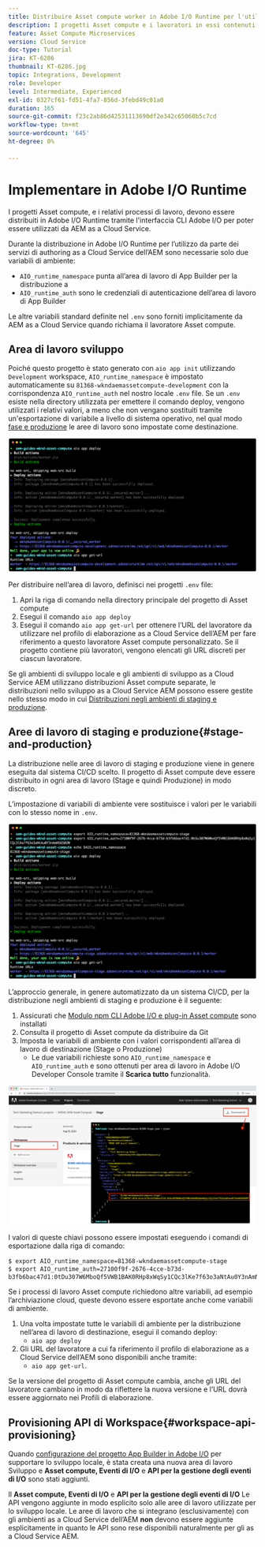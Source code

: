 ```yaml
---
title: Distribuire Asset compute worker in Adobe I/O Runtime per l'utilizzo con AEM as a Cloud Service
description: I progetti Asset compute e i lavoratori in essi contenuti devono essere distribuiti in Adobe I/O Runtime per poter essere utilizzati dagli as a Cloud Service AEM.
feature: Asset Compute Microservices
version: Cloud Service
doc-type: Tutorial
jira: KT-6286
thumbnail: KT-6286.jpg
topic: Integrations, Development
role: Developer
level: Intermediate, Experienced
exl-id: 0327cf61-fd51-4fa7-856d-3febd49c01a0
duration: 165
source-git-commit: f23c2ab86d42531113690df2e342c65060b5c7cd
workflow-type: tm+mt
source-wordcount: '645'
ht-degree: 0%

---
```


# Implementare in Adobe I/O Runtime

I progetti Asset compute, e i relativi processi di lavoro, devono essere distribuiti in Adobe I/O Runtime tramite l&#39;interfaccia CLI Adobe I/O per poter essere utilizzati da AEM as a Cloud Service.

Durante la distribuzione in Adobe I/O Runtime per l’utilizzo da parte dei servizi di authoring as a Cloud Service dell’AEM sono necessarie solo due variabili di ambiente:

+ `AIO_runtime_namespace` punta all’area di lavoro di App Builder per la distribuzione a
+ `AIO_runtime_auth` sono le credenziali di autenticazione dell’area di lavoro di App Builder

Le altre variabili standard definite nel `.env` sono forniti implicitamente da AEM as a Cloud Service quando richiama il lavoratore Asset compute.

## Area di lavoro sviluppo

Poiché questo progetto è stato generato con `aio app init` utilizzando `Development` workspace, `AIO_runtime_namespace` è impostato automaticamente su `81368-wkndaemassetcompute-development` con la corrispondenza `AIO_runtime_auth` nel nostro locale `.env` file.  Se un `.env` esiste nella directory utilizzata per emettere il comando deploy, vengono utilizzati i relativi valori, a meno che non vengano sostituiti tramite un&#39;esportazione di variabile a livello di sistema operativo, nel qual modo [fase e produzione](#stage-and-production) le aree di lavoro sono impostate come destinazione.

![distribuzione di app aio tramite variabili .env](./assets/runtime/development__aio.png)

Per distribuire nell’area di lavoro, definisci nei progetti `.env` file:

1. Apri la riga di comando nella directory principale del progetto di Asset compute
1. Esegui il comando `aio app deploy`
1. Esegui il comando `aio app get-url` per ottenere l’URL del lavoratore da utilizzare nel profilo di elaborazione as a Cloud Service dell’AEM per fare riferimento a questo lavoratore Asset compute personalizzato. Se il progetto contiene più lavoratori, vengono elencati gli URL discreti per ciascun lavoratore.

Se gli ambienti di sviluppo locale e gli ambienti di sviluppo as a Cloud Service AEM utilizzano distribuzioni Asset compute separate, le distribuzioni nello sviluppo as a Cloud Service AEM possono essere gestite nello stesso modo in cui [Distribuzioni negli ambienti di staging e produzione](#stage-and-production).

## Aree di lavoro di staging e produzione{#stage-and-production}

La distribuzione nelle aree di lavoro di staging e produzione viene in genere eseguita dal sistema CI/CD scelto. Il progetto di Asset compute deve essere distribuito in ogni area di lavoro (Stage e quindi Produzione) in modo discreto.

L’impostazione di variabili di ambiente vere sostituisce i valori per le variabili con lo stesso nome in `.env`.

![distribuzione di app aio tramite variabili di esportazione](./assets/runtime/stage__export-and-aio.png)

L’approccio generale, in genere automatizzato da un sistema CI/CD, per la distribuzione negli ambienti di staging e produzione è il seguente:

1. Assicurati che [Modulo npm CLI Adobe I/O e plug-in Asset compute](../set-up/development-environment.md#aio) sono installati
1. Consulta il progetto di Asset compute da distribuire da Git
1. Imposta le variabili di ambiente con i valori corrispondenti all’area di lavoro di destinazione (Stage o Produzione)
   + Le due variabili richieste sono `AIO_runtime_namespace` e `AIO_runtime_auth` e sono ottenuti per area di lavoro in Adobe I/O Developer Console tramite il __Scarica tutto__ funzionalità.

![Console Adobe Developer: spazio dei nomi e autenticazione di runtime AIO](./assets/runtime/stage-auth-namespace.png)

I valori di queste chiavi possono essere impostati eseguendo i comandi di esportazione dalla riga di comando:

```
$ export AIO_runtime_namespace=81368-wkndaemassetcompute-stage
$ export AIO_runtime_auth=27100f9f-2676-4cce-b73d-b3fb6bac47d1:0tDu307W6MboQf5VWB1BAK0RHp8xWqSy1CQc3lKe7f63o3aNtAu0Y3nAmN56502W
```

Se i processi di lavoro Asset compute richiedono altre variabili, ad esempio l’archiviazione cloud, queste devono essere esportate anche come variabili di ambiente.

1. Una volta impostate tutte le variabili di ambiente per la distribuzione nell’area di lavoro di destinazione, esegui il comando deploy:
   + `aio app deploy`
1. Gli URL del lavoratore a cui fa riferimento il profilo di elaborazione as a Cloud Service dell’AEM sono disponibili anche tramite:
   + `aio app get-url`.

Se la versione del progetto di Asset compute cambia, anche gli URL del lavoratore cambiano in modo da riflettere la nuova versione e l’URL dovrà essere aggiornato nei Profili di elaborazione.

## Provisioning API di Workspace{#workspace-api-provisioning}

Quando [configurazione del progetto App Builder in Adobe I/O](../set-up/app-builder.md) per supportare lo sviluppo locale, è stata creata una nuova area di lavoro Sviluppo e __Asset compute, Eventi di I/O__ e __API per la gestione degli eventi di I/O__ sono stati aggiunti.

Il __Asset compute, Eventi di I/O__ e __API per la gestione degli eventi di I/O__ Le API vengono aggiunte in modo esplicito solo alle aree di lavoro utilizzate per lo sviluppo locale. Le aree di lavoro che si integrano (esclusivamente) con gli ambienti as a Cloud Service dell’AEM __non__ devono essere aggiunte esplicitamente in quanto le API sono rese disponibili naturalmente per gli as a Cloud Service AEM.
